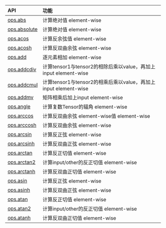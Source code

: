 
| API | 功能 | 
|:--| :-- | 
| [ops.abs](./ops.abs.ipynb) | 计算绝对值 element-wise
| [ops.absolute](./ops.absolute.ipynb) | 计算绝对值 element-wise
| [ops.acos](./ops.acos.ipynb) | 计算反余弦值 element-wise
| [ops.acosh](./ops.acosh.ipynb) | 计算反双曲余弦 element-wise
| [ops.add](./ops.add.ipynb) | 逐元素相加 element-wise
| [ops.addcdiv](./ops.addcdiv.ipynb) | 计算tensor1与tensor2的相除后乘以value，再加上input element-wise
| [ops.addcmul](./ops.addcmul.ipynb) | 计算tensor1与tensor2的相乘后乘以value，再加上input element-wise
| [ops.addmv](./ops.addmv.ipynb) | 矩阵相乘后加上input element-wise
| [ops.angle](./ops.angle.ipynb) | 计算复数Tensor的辐角 element-wise
| [ops.arccos](./ops.arccos.ipynb) | 计算反双曲余弦 element-wise值 element-wise
| [ops.arccosh](./ops.arccosh.ipynb) | 计算反双曲余弦 element-wise
| [ops.arcsin](./ops.arcsinh.ipynb) | 计算反正弦 element-wise
| [ops.arcsinh](./ops.arcsinh.ipynb) | 计算反双曲正弦 element-wise
| [ops.arctan](./ops.arctan.ipynb) | 计算反正切值 element-wise
| [ops.arctan2](./ops.arctan2.ipynb) | 计算input/other的反正切值 element-wise
| [ops.arctanh](./ops.arctanh.ipynb) | 计算反双曲正切值 element-wise
| [ops.asin](./ops.asin.ipynb) | 计算反正弦 element-wise
| [ops.asinh](./ops.asinh.ipynb) | 计算反双曲正弦 element-wise
| [ops.atan](./ops.atan.ipynb) | 计算反正切值 element-wise
| [ops.atan2](./ops.atan2.ipynb) | 计算input/other的反正切值 element-wise
| [ops.atanh](./ops.atanh.ipynb) | 计算反双曲正切值 element-wise

